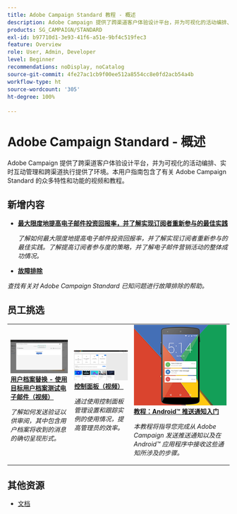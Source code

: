```yaml
---
title: Adobe Campaign Standard 教程 - 概述
description: Adobe Campaign 提供了跨渠道客户体验设计平台，并为可视化的活动编排、实时互动管理和跨渠道执行提供了环境。本用户指南包含了有关 Adobe Campaign Standard 的众多特性和功能的视频和教程。
products: SG_CAMPAIGN/STANDARD
exl-id: b97710d1-3e93-41f6-a51e-9bf4c519fec3
feature: Overview
role: User, Admin, Developer
level: Beginner
recommendations: noDisplay, noCatalog
source-git-commit: 4fe27ac1cb9f00ee512a8554cc8e0fd2acb54a4b
workflow-type: ht
source-wordcount: '305'
ht-degree: 100%

---
```


# Adobe Campaign Standard - 概述

Adobe Campaign 提供了跨渠道客户体验设计平台，并为可视化的活动编排、实时互动管理和跨渠道执行提供了环境。本用户指南包含了有关 Adobe Campaign Standard 的众多特性和功能的视频和教程。

## 新增内容

* **[最大限度地提高电子邮件投资回报率，并了解实现订阅者重新参与的最佳实践](https://experienceleague.adobe.com/docs/campaign-learn/tutorials/strategy/campaign-maximize-email-best-practices.html?lang=zh-Hans)**

   *了解如何最大限度地提高电子邮件投资回报率，并了解实现订阅者重新参与的最佳实践。了解提高订阅者参与度的策略，并了解电子邮件营销活动的整体成功情况。*

* **[故障排除](https://experienceleague.adobe.com/docs/campaign-standard-learn/troubleshooting/overview.html?lang=zh-Hans)**

*查找有关对 Adobe Campaign Standard 已知问题进行故障排除的帮助。*

## 员工挑选

<table>
<tr>
  <td>
    <a href="./communication-channels/email/profile-substitution.md"> 
      <img alt="用户档案替换 - 使用目标用户档案测试电子邮件（视频）" src="./assets/substitution_tab.png"/>
    </a>
    <div>
      <a href="./communication-channels/email/profile-substitution.md">
    <strong>用户档案替换 - 使用目标用户档案测试电子邮件（视频）</strong>
    </a>
    </div>
    <p>
    <em>了解如何发送验证以供审阅，其中包含用户档案将收到的消息的确切呈现形式。</em>
    <p>
  </td>
   <td>
    <a href="https://experienceleague.adobe.com/docs/campaign-standard-learn/control-panel/control-panel-overview.html?lang=zh-Hans">
      <img alt="控制面板（视频）" src="./assets/control-panel.png" />
    </a>
    <div>
    <a href="https://experienceleague.adobe.com/docs/campaign-standard-learn/control-panel/control-panel-overview.html?lang=zh-Hans">
    <strong>控制面板（视频）</strong>
    </a>
    </div>
    <p>
    <em> 通过使用控制面板管理设置和跟踪实例的使用情况，提高管理员的效率。</em>
    <p>
  </td>
  <td>
    <a href="https://experienceleague.adobe.com/docs/campaign-standard-learn/getting-started-with-push-notifications-android/introduction.html?lang=zh-Hans">
      <img alt="教程：Android 推送通知入门" src="./assets/push-for-android.png" />
    </a>
    <div>
      <a href="https://experienceleague.adobe.com/docs/campaign-standard-learn/getting-started-with-push-notifications-android/introduction.html?lang=zh-Hans">
    <strong>教程：Android™ 推送通知入门</strong>
    </a>
    </div>
    <p>
    <em>本教程将指导您完成从 Adobe Campaign 发送推送通知以及在 Android™ 应用程序中接收这些通知所涉及的步骤。 </em>
    <p>
  </td>
</tr>
</table>

## 其他资源

* [文档](https://experienceleague.adobe.com/docs/campaign-standard/using/campaign-standard-home.html?lang=zh-Hans)
